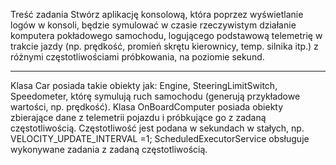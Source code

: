 Treść zadania
Stwórz aplikację konsolową, która poprzez wyświetlanie logów w konsoli, będzie symulować w czasie rzeczywistym działanie komputera pokładowego samochodu, logującego podstawową telemetrię w trakcie jazdy (np. prędkość, promień skrętu kierownicy, temp. silnika itp.) z różnymi częstotliwościami próbkowania, na poziomie sekund.

-----------------------------------
Klasa Car posiada takie obiekty jak: Engine, SteeringLimitSwitch, Speedometer, którę symulują ruch samochodu (generują przykładowe wartości, np. prędkość). Klasa OnBoardComputer posiada obiekty zbierające dane z telemetrii pojazdu i próbkujące go z zadaną częstotliwością.
Częstotliwość jest podana w sekundach w stałych, np. VELOCITY_UPDATE_INTERVAL =1;
ScheduledExecutorService obsługuje wykonywane zadania z zadaną częstotliwością. 